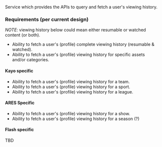 Service which provides the APIs to query and fetch a user's viewing history.

### Requirements (per current design)
_NOTE_: viewing history below could mean either resumable or watched content (or both).
- Ability to fetch a user's (profile) complete viewing history (resumable & watched).
- Ability to fetch a user's (profile) viewing history for specific assets and/or categories.

#### Kayo specific
- Ability to fetch a user's (profile) viewing history for a team.
- Ability to fetch a user's (profile) viewing history for a sport.
- Ability to fetch a user's (profile) viewing history for a league.

#### ARES Specific
- Ability to fetch a user's (profile) viewing history for a show.
- Ability to fetch a user's (profile) viewing history for a season (?)

#### Flash specific
TBD
